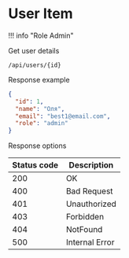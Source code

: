 User Item
===================

!!! info "Role Admin"

Get user details

```shell title="Method <span class='color-method'>GET</span>"
/api/users/{id}
```

Response example

```json title="Response <span class='color-200'>200</span>"
{
  "id": 1,
  "name": "Оля",
  "email": "best1@email.com",
  "role": "admin"
}
```

Response options

| Status code                          | Description    |
|--------------------------------------|----------------|
| <span class='color-200'>200</span>   | OK             |
| <span class='color-error'>400</span> | Bad Request    |
| <span class='color-error'>401</span> | Unauthorized   |
| <span class='color-error'>403</span> | Forbidden      |
| <span class='color-error'>404</span> | NotFound       |
| <span class='color-error'>500</span> | Internal Error |